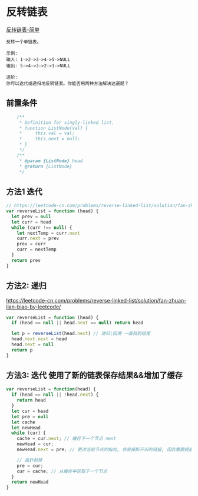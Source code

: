 # 反转链表

[反转链表-简单](https://leetcode-cn.com/problems/reverse-linked-list/)

```
反转一个单链表。

示例:
输入: 1->2->3->4->5->NULL
输出: 5->4->3->2->1->NULL

进阶:
你可以迭代或递归地反转链表。你能否用两种方法解决这道题？
```

## 前置条件

```js
    /**
     * Definition for singly-linked list.
     * function ListNode(val) {
     *     this.val = val;
     *     this.next = null;
     * }
     */
    /**
     * @param {ListNode} head
     * @return {ListNode}
     */
```

## 方法1 迭代

```js
// https://leetcode-cn.com/problems/reverse-linked-list/solution/fan-zhuan-lian-biao-by-leetcode/
var reverseList = function (head) {
  let prev = null
  let curr = head
  while (curr !== null) {
    let nextTemp = curr.next
    curr.next = prev
    prev = curr
    curr = nextTemp
  }
  return prev
}
```

## 方法2: 递归

https://leetcode-cn.com/problems/reverse-linked-list/solution/fan-zhuan-lian-biao-by-leetcode/

```js
var reverseList = function (head) {
  if (head == null || head.next == null) return head

  let p = reverseList(head.next) // 递归|回溯 一直找到结尾
  head.next.next = head
  head.next = null
  return p
}
```

## 方法3: 迭代 使用了新的链表保存结果&&增加了缓存

```js
var reverseList = function(head) {
  if (head == null || !head.next) {
    return head
  }
  let cur = head
  let pre = null
  let cache
  let newHead
  while (cur) {
    cache = cur.next; // 缓存下一个节点 next
    newHead = cur;
    newHead.next = pre; // 更改当前节点的指向, 会直接断开旧的链接, 因此需要提前缓存下一个节点

    // 指针前移
    pre = cur;
    cur = cache; // 从缓存中获取下一个节点
  }
  return newHead
}
```
